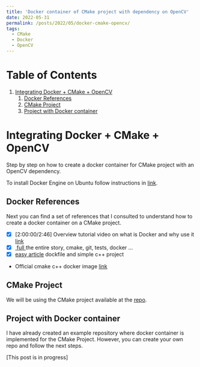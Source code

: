 ```yaml
---
title: 'Docker container of CMake project with dependency on OpenCV'
date: 2022-05-31
permalink: /posts/2022/05/docker-cmake-opencv/
tags:
  - CMake
  - Docker
  - OpenCV
---
```


# Table of Contents

1.  [Integrating Docker + CMake + OpenCV](#org9d6c309)
    1.  [Docker References](#orgfb32bf0)
    2.  [CMake Project](#org0459380)
    3.  [Project with Docker container](#orgeeab9f7)



<a id="org9d6c309"></a>

# Integrating Docker + CMake + OpenCV

Step by step on how to create a  docker container for CMake project with an OpenCV dependency.

To install Docker Engine on Ubuntu follow instructions in [link](https://docs.docker.com/engine/install/ubuntu/).


<a id="orgfb32bf0"></a>

## Docker References

Next you can find a set of references that I consulted to understand how to create a docker container on a CMake project.

-   [X] [2:00:00/2:46] Overview tutorial video on what is Docker and why use it [link](https://www.youtube.com/watch?v=3c-iBn73dDE)
-   [X] [ full ](https://levelup.gitconnected.com/how-to-combine-c-cmake-googletest-circleci-docker-and-why-e02d76c060a3) the entire story, cmake, git, tests, docker &#x2026;
-   [X] [easy article](https://blog.totalcross.com/docker-basics-cross-compiling-a-cmake-project-642001240b6f) dockfile and simple c++ project
-   Official cmake c++ docker image [link](https://hub.docker.com/r/rikorose/gcc-cmake/dockerfile)


<a id="org0459380"></a>

## CMake Project

We will be using the CMake project available at the [repo](https://github.com/joaosalvado/mr_env).


<a id="orgeeab9f7"></a>

## Project with Docker container

I have already created an example repository where docker container is implemented for the CMake Project.
However, you can create your own repo and follow the next steps.

[This post is in progress]

